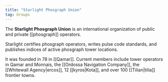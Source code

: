 ```yaml
---
title: "Starlight Phosgraph Union"
tag: Groups
---
```


The **Starlight Phosgraph Union** is an international organization of public and private [[phosgraph]] operators.

Starlight certifies phosgraph operators, writes pulse code standards, and publishes indices of active phosgraph tower locations.

It was founded in 78 in [[Qamar]]. Current members include tower operators in Qamar and Monnais, the [[Ordossa Navigation Company]], the [[Whitewall Agency|ercos]], 12 [[kyros|Kota]], and over 100 [[Tilian|tilia]] frontier towns.
